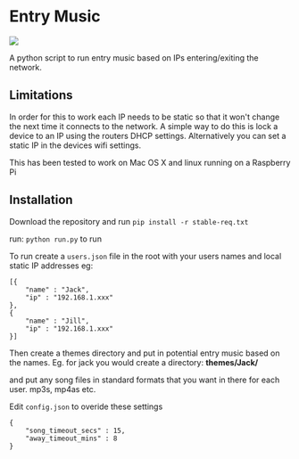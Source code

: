 # Entry Music 

![](http://i.imgur.com/sIMR3FW.png)

A python script to run entry music based on IPs entering/exiting the network. 

## Limitations
In order for this to work each IP needs to be static so that it won't change the next time it connects to the network. A simple way to do this is lock a device to an IP using the routers DHCP settings. Alternatively you can set a static IP in the devices wifi settings.

This has been tested to work on Mac OS X and linux running on a Raspberry Pi

## Installation
Download the repository and run 
``pip install -r stable-req.txt``    

run: ```python run.py``` to run

To run create a ```users.json``` file in the root with your users names and local static IP addresses eg:
```
[{
	"name" : "Jack",
	"ip" : "192.168.1.xxx"		
},
{ 
	"name" : "Jill",
	"ip" : "192.168.1.xxx"		
}]
```

Then create a themes directory and put in potential entry music based on the names. Eg. for jack you would create a directory: **themes/Jack/**

and put any song files in standard formats that you want in there for each user. mp3s, mp4as etc.

Edit ``config.json`` to overide these settings
```
{ 	
	"song_timeout_secs" : 15,
	"away_timeout_mins" : 8
}
```
